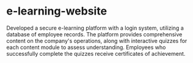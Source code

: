 # e-learning-website
Developed a secure e-learning platform with a login system, utilizing a database of employee records. The platform provides comprehensive content on the company's operations, along with interactive quizzes for each content module to assess understanding. Employees who successfully complete the quizzes receive certificates of achievement.
